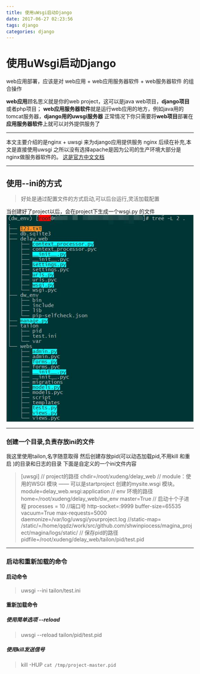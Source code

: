 ```yaml
---
title: 使用uWsgi启动Django
date: 2017-06-27 02:23:56
tags: django
categories: django
---
```



# 使用uWsgi启动Django

web应用部署，应该是对 web应用 + web应用服务器软件 + web服务器软件 的组合操作

**web应用**顾名思义就是你的web project，这可以是java web项目，**django项目**或者php项目；
**web应用服务器软件**就是运行web应用的地方，例如java用的tomcat服务器，**django用的uwsgi服务器**
正常情况下你只需要将**web项目**部署在**应用服务器软件**上就可以对外提供服务了

----------

本文主要介绍的是nginx + uwsgi 来为django应用提供服务
nginx 后续在补充,本文是直接使用uwsgi
之所以没有选择apache是因为公司的生产环境大部分是nginx做服务器软件的。
[这是官方中文文档](http://python.usyiyi.cn/django/howto/deployment/wsgi/uwsgi.html)


----------

<!-- more -->
## 使用--ini的方式
>好处是通过配置文件的方式启动,可以后台运行,灵活加载配置

当创建好了project以后，会在project下生成一个wsgi.py 的文件
![@我创建的一个project结构 ](/images/uwsgi.jpg)



----------

### 创建一个目录,负责存放ini的文件
我这里使用tailon,名字随意取得
然后创建存放pid(可以动态加载pid,不用kill 和重启 )的目录和日志的目录
下面是自定义的一个ini文件内容
>[uwsgi]
// project的路径
chdir=/root/xudeng/delay_web
// module：使用的WSGI 模块 —— 可以是startproject 创建的mysite.wsgi 模块。
module=delay_web.wsgi:application
// env 环境的路径
home=/root/xudeng/delay_web/dw_env
master=True
// 启动十个子进程
processes = 10
//端口号
http-socket=:9999
buffer-size=65535
vacuum=True
max-requests=5000
daemonize=/var/log/uwsgi/yourproject.log
//static-map= /static/=/home/qqdz/work/src/github.com/shwinpiocess/magina_project/magina/logs/static/
// 保存pid的路径
pidfile=/root/xudeng/delay_web/tailon/pid/test.pid


----------


### 启动和重新加载的命令
#### 启动命令
>uwsgi --ini tailon/test.ini

#### 重新加载命令
##### 使用简单选项 --reload
>uwsgi --reload tailon/pid/test.pid
##### 使用kill发送信号
>kill -HUP `cat /tmp/project-master.pid`
